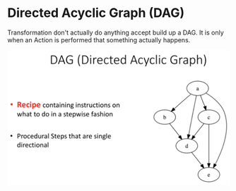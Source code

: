 # Directed Acyclic Graph (DAG)

Transformation don't actually do anything accept build up a DAG. It is only when an Action is performed that something actually happens.

![DAG](images/dag.png)